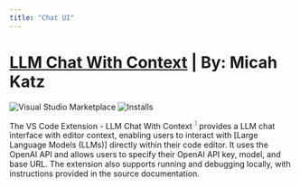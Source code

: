 ```yaml
---
title: "Chat UI"
---
```


# [LLM Chat With Context](https://marketplace.visualstudio.com/items?itemName=MicahKatz.vscode-chat-with-context)  | By: Micah Katz

![Visual Studio Marketplace](https://img.shields.io/visual-studio-marketplace/v/MicahKatz.vscode-chat-with-context?label=VS%20Code%20Marketplace&logo=visual-studio-code&style=for-the-badge)
![Installs](https://img.shields.io/visual-studio-marketplace/i/MicahKatz.vscode-chat-with-context?label=Installs&style=for-the-badge)
 
The VS Code Extension - LLM Chat With Context  <sup><a href="https://marketplace.visualstudio.com/items?itemName=MicahKatz.vscode-chat-with-context" target="_blank" rel="noreferrer" style="color: rgb(59, 130, 246); text-decoration: none; hover:text-decoration: underline;">1</a></sup> provides a LLM chat interface with editor context, enabling users to interact with [Large Language Models (LLMs)] directly within their code editor. It uses the OpenAI API and allows users to specify their OpenAI API key, model, and base URL. The extension also supports running and debugging locally, with instructions provided in the source documentation.